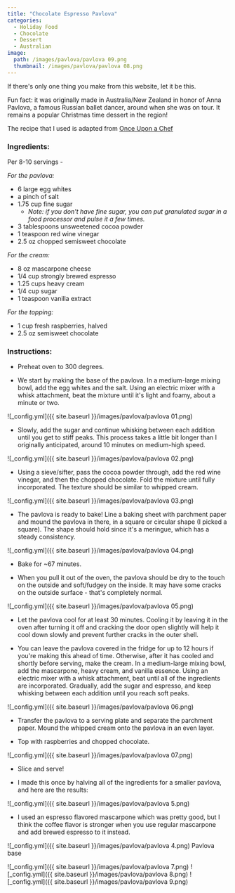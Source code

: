 ```yaml
---
title: "Chocolate Espresso Pavlova"
categories:
  - Holiday Food
  - Chocolate
  - Dessert
  - Australian
image:
  path: /images/pavlova/pavlova 09.png
  thumbnail: /images/pavlova/pavlova 08.png
---
```



If there's only one thing you make from this website, let it be this.

Fun fact: it was originally made in Australia/New Zealand in honor of Anna Pavlova, a famous Russian ballet dancer, around when she was on tour. It remains a popular Christmas time dessert in the region!

The recipe that I used is adapted from [Once Upon a Chef](https://www.onceuponachef.com/recipes/double-chocolate-pavlova-with-marscapone-cream-raspberries.html)

### Ingredients:

Per 8-10 servings - 

_For the pavlova:_

* 6 large egg whites
* a pinch of salt
* 1.75 cup fine sugar
  - _Note: if you don't have fine sugar, you can put granulated sugar in a food processor and pulse it a few times._
* 3 tablespoons unsweetened cocoa powder 
* 1 teaspoon red wine vinegar
* 2.5 oz chopped semisweet chocolate

_For the cream:_

* 8 oz mascarpone cheese 
* 1/4 cup strongly brewed espresso
* 1.25 cups heavy cream
* 1/4 cup sugar
* 1 teaspoon vanilla extract

_For the topping:_
* 1 cup fresh raspberries, halved
* 2.5 oz semisweet chocolate


### Instructions:

* Preheat oven to 300 degrees.

* We start by making the base of the pavlova. In a medium-large mixing bowl, add the egg whites and the salt. Using an electric mixer with a whisk attachment, beat the mixture until it's light and foamy, about a minute or two. 

![_config.yml]({{ site.baseurl }}/images/pavlova/pavlova 01.png)

* Slowly, add the sugar and continue whisking between each addition until you get to stiff peaks. This process takes a little bit longer than I originally anticipated, around 10 minutes on medium-high speed. 

![_config.yml]({{ site.baseurl }}/images/pavlova/pavlova 02.png)

* Using a sieve/sifter, pass the cocoa powder through, add the red wine vinegar, and then the chopped chocolate. Fold the mixture until fully incorporated. The texture should be similar to whipped cream.

![_config.yml]({{ site.baseurl }}/images/pavlova/pavlova 03.png)

* The pavlova is ready to bake! Line a baking sheet with parchment paper and mound the pavlova in there, in a square or circular shape (I picked a square). The shape should hold since it's a meringue, which has a steady consistency.

![_config.yml]({{ site.baseurl }}/images/pavlova/pavlova 04.png)

* Bake for ~67 minutes.

* When you pull it out of the oven, the pavlova should be dry to the touch on the outside and soft/fudgey on the inside. It may have some cracks on the outside surface - that's completely normal.

![_config.yml]({{ site.baseurl }}/images/pavlova/pavlova 05.png)

* Let the pavlova cool for at least 30 minutes. Cooling it by leaving it in the oven after turning it off and cracking the door open slightly will help it cool down slowly and prevent further cracks in the outer shell.

* You can leave the pavlova covered in the fridge for up to 12 hours if you're making this ahead of time. Otherwise, after it has cooled and shortly before serving, make the cream. In a medium-large mixing bowl, add the mascarpone, heavy cream, and vanilla essence. Using an electric mixer with a whisk attachment, beat until all of the ingredients are incorporated. Gradually, add the sugar and espresso, and keep whisking between each addition until you reach soft peaks. 

![_config.yml]({{ site.baseurl }}/images/pavlova/pavlova 06.png)

* Transfer the pavlova to a serving plate and separate the parchment paper. Mound the whipped cream onto the pavlova in an even layer.

* Top with raspberries and chopped chocolate.

![_config.yml]({{ site.baseurl }}/images/pavlova/pavlova 07.png)

* Slice and serve! 

* I made this once by halving all of the ingredients for a smaller pavlova, and here are the results:


![_config.yml]({{ site.baseurl }}/images/pavlova/pavlova 5.png)
- I used an espresso flavored mascarpone which was pretty good, but I think the coffee flavor is stronger when you use regular mascarpone and add brewed espresso to it instead.

![_config.yml]({{ site.baseurl }}/images/pavlova/pavlova 4.png)
Pavlova base

![_config.yml]({{ site.baseurl }}/images/pavlova/pavlova 7.png)
![_config.yml]({{ site.baseurl }}/images/pavlova/pavlova 8.png)
![_config.yml]({{ site.baseurl }}/images/pavlova/pavlova 9.png)
